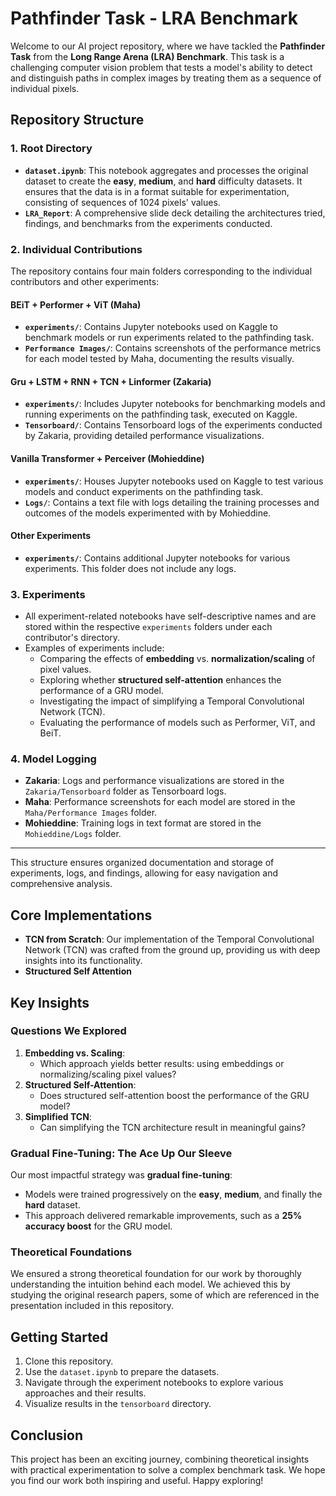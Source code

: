 # Pathfinder Task - LRA Benchmark

Welcome to our AI project repository, where we have tackled the **Pathfinder Task** from the **Long Range Arena (LRA) Benchmark**. This task is a challenging computer vision problem that tests a model's ability to detect and distinguish paths in complex images by treating them as a sequence of individual pixels.


## Repository Structure

### 1. **Root Directory**
- **`dataset.ipynb`**: This notebook aggregates and processes the original dataset to create the **easy**, **medium**, and **hard** difficulty datasets. It ensures that the data is in a format suitable for experimentation, consisting of sequences of 1024 pixels' values.
- **`LRA_Report`**: A comprehensive slide deck detailing the architectures tried, findings, and benchmarks from the experiments conducted.

### 2. **Individual Contributions**
The repository contains four main folders corresponding to the individual contributors and other experiments:

#### **BEiT + Performer + ViT (Maha)**
- **`experiments/`**: Contains Jupyter notebooks used on Kaggle to benchmark models or run experiments related to the pathfinding task.
- **`Performance Images/`**: Contains screenshots of the performance metrics for each model tested by Maha, documenting the results visually.

#### **Gru + LSTM + RNN + TCN + Linformer (Zakaria)**
- **`experiments/`**: Includes Jupyter notebooks for benchmarking models and running experiments on the pathfinding task, executed on Kaggle.
- **`Tensorboard/`**: Contains Tensorboard logs of the experiments conducted by Zakaria, providing detailed performance visualizations.

#### **Vanilla Transformer + Perceiver (Mohieddine)**
- **`experiments/`**: Houses Jupyter notebooks used on Kaggle to test various models and conduct experiments on the pathfinding task.
- **`Logs/`**: Contains a text file with logs detailing the training processes and outcomes of the models experimented with by Mohieddine.

#### **Other Experiments**
- **`experiments/`**: Contains additional Jupyter notebooks for various experiments. This folder does not include any logs.

### 3. **Experiments**
- All experiment-related notebooks have self-descriptive names and are stored within the respective `experiments` folders under each contributor's directory.
- Examples of experiments include:
  - Comparing the effects of **embedding** vs. **normalization/scaling** of pixel values.
  - Exploring whether **structured self-attention** enhances the performance of a GRU model.
  - Investigating the impact of simplifying a Temporal Convolutional Network (TCN).
  - Evaluating the performance of models such as Performer, ViT, and BeiT.

### 4. **Model Logging**
- **Zakaria**: Logs and performance visualizations are stored in the `Zakaria/Tensorboard` folder as Tensorboard logs.
- **Maha**: Performance screenshots for each model are stored in the `Maha/Performance Images` folder.
- **Mohieddine**: Training logs in text format are stored in the `Mohieddine/Logs` folder.

---

This structure ensures organized documentation and storage of experiments, logs, and findings, allowing for easy navigation and comprehensive analysis.


## Core Implementations
- **TCN from Scratch**: Our implementation of the Temporal Convolutional Network (TCN) was crafted from the ground up, providing us with deep insights into its functionality.
- **Structured Self Attention**

## Key Insights

### Questions We Explored
1. **Embedding vs. Scaling**: 
   - Which approach yields better results: using embeddings or normalizing/scaling pixel values?
2. **Structured Self-Attention**: 
   - Does structured self-attention boost the performance of the GRU model?
3. **Simplified TCN**:
   - Can simplifying the TCN architecture result in meaningful gains?

### Gradual Fine-Tuning: The Ace Up Our Sleeve
Our most impactful strategy was **gradual fine-tuning**:
- Models were trained progressively on the **easy**, **medium**, and finally the **hard** dataset.
- This approach delivered remarkable improvements, such as a **25% accuracy boost** for the GRU model.

### Theoretical Foundations
We ensured a strong theoretical foundation for our work by thoroughly understanding the intuition behind each model. We achieved this by studying the original research papers, some of which are referenced in the presentation included in this repository.

## Getting Started

1. Clone this repository.
2. Use the `dataset.ipynb` to prepare the datasets.
3. Navigate through the experiment notebooks to explore various approaches and their results.
4. Visualize results in the `tensorboard` directory.

## Conclusion

This project has been an exciting journey, combining theoretical insights with practical experimentation to solve a complex benchmark task. We hope you find our work both inspiring and useful. Happy exploring!